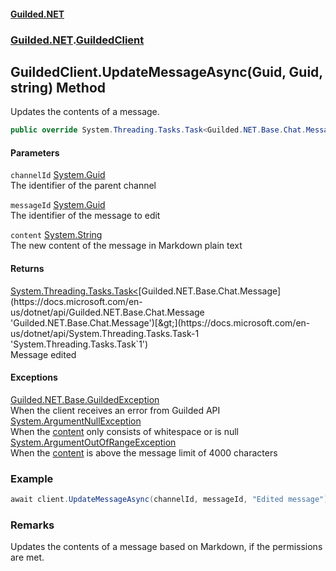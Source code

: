 
#### [Guilded.NET](index 'index')
### [Guilded.NET](index#Guilded_NET 'Guilded.NET').[GuildedClient](GuildedClient 'Guilded.NET.GuildedClient')
## GuildedClient.UpdateMessageAsync(Guid, Guid, string) Method
Updates the contents of a message.  
```csharp
public override System.Threading.Tasks.Task<Guilded.NET.Base.Chat.Message> UpdateMessageAsync(System.Guid channelId, System.Guid messageId, string content);
```

#### Parameters
<a name='Guilded_NET_GuildedClient_UpdateMessageAsync(System_Guid_System_Guid_string)_channelId'></a>
`channelId` [System.Guid](https://docs.microsoft.com/en-us/dotnet/api/System.Guid 'System.Guid')  
The identifier of the parent channel
  
<a name='Guilded_NET_GuildedClient_UpdateMessageAsync(System_Guid_System_Guid_string)_messageId'></a>
`messageId` [System.Guid](https://docs.microsoft.com/en-us/dotnet/api/System.Guid 'System.Guid')  
The identifier of the message to edit
  
<a name='Guilded_NET_GuildedClient_UpdateMessageAsync(System_Guid_System_Guid_string)_content'></a>
`content` [System.String](https://docs.microsoft.com/en-us/dotnet/api/System.String 'System.String')  
The new content of the message in Markdown plain text
  

#### Returns
[System.Threading.Tasks.Task&lt;](https://docs.microsoft.com/en-us/dotnet/api/System.Threading.Tasks.Task-1 'System.Threading.Tasks.Task`1')[Guilded.NET.Base.Chat.Message](https://docs.microsoft.com/en-us/dotnet/api/Guilded.NET.Base.Chat.Message 'Guilded.NET.Base.Chat.Message')[&gt;](https://docs.microsoft.com/en-us/dotnet/api/System.Threading.Tasks.Task-1 'System.Threading.Tasks.Task`1')  
Message edited

#### Exceptions
[Guilded.NET.Base.GuildedException](https://docs.microsoft.com/en-us/dotnet/api/Guilded.NET.Base.GuildedException 'Guilded.NET.Base.GuildedException')  
When the client receives an error from Guilded API
[System.ArgumentNullException](https://docs.microsoft.com/en-us/dotnet/api/System.ArgumentNullException 'System.ArgumentNullException')  
When the [content](GuildedClient_UpdateMessageAsync(Guid_Guid_string)#Guilded_NET_GuildedClient_UpdateMessageAsync(System_Guid_System_Guid_string)_content 'Guilded.NET.GuildedClient.UpdateMessageAsync(System.Guid, System.Guid, string).content') only consists of whitespace or is null
[System.ArgumentOutOfRangeException](https://docs.microsoft.com/en-us/dotnet/api/System.ArgumentOutOfRangeException 'System.ArgumentOutOfRangeException')  
When the [content](GuildedClient_UpdateMessageAsync(Guid_Guid_string)#Guilded_NET_GuildedClient_UpdateMessageAsync(System_Guid_System_Guid_string)_content 'Guilded.NET.GuildedClient.UpdateMessageAsync(System.Guid, System.Guid, string).content') is above the message limit of 4000 characters
### Example
```csharp
await client.UpdateMessageAsync(channelId, messageId, "Edited message");  
```
### Remarks
Updates the contents of a message based on Markdown, if the permissions are met.
